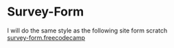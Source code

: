 # Survey-Form


I will do the same style as the following site form scratch\
[survey-form.freecodecamp](https://survey-form.freecodecamp.rocks/)